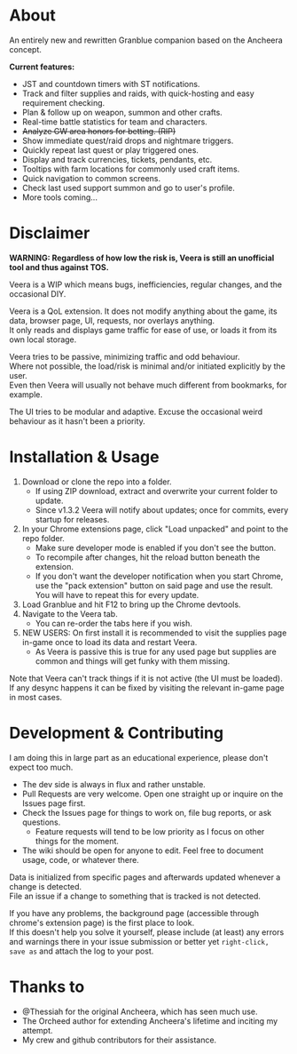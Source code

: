 # About

An entirely new and rewritten Granblue companion based on the Ancheera concept.

**Current features:**

- JST and countdown timers with ST notifications.
- Track and filter supplies and raids, with quick-hosting and easy requirement checking.
- Plan & follow up on weapon, summon and other crafts.
- Real-time battle statistics for team and characters.
- ~~Analyze GW area honors for betting. (RIP)~~
- Show immediate quest/raid drops and nightmare triggers.
- Quickly repeat last quest or play triggered ones.
- Display and track currencies, tickets, pendants, etc.
- Tooltips with farm locations for commonly used craft items.
- Quick navigation to common screens.
- Check last used support summon and go to user's profile.
- More tools coming...

# Disclaimer

__WARNING: Regardless of how low the risk is, Veera is still an unofficial tool and thus against TOS.__

Veera is a WIP which means bugs, inefficiencies, regular changes, and the occasional DIY.

Veera is a QoL extension. It does not modify anything about the game, its data, browser page, UI, requests, nor overlays anything.  
It only reads and displays game traffic for ease of use, or loads it from its own local storage.

Veera tries to be passive, minimizing traffic and odd behaviour.  
Where not possible, the load/risk is minimal and/or initiated explicitly by the user.  
Even then Veera will usually not behave much different from bookmarks, for example.

The UI tries to be modular and adaptive. Excuse the occasional weird behaviour as it hasn't been a priority.

# Installation & Usage

1. Download or clone the repo into a folder.
   * If using ZIP download, extract and overwrite your current folder to update.
   * Since v1.3.2 Veera will notify about updates; once for commits, every startup for releases.
2. In your Chrome extensions page, click "Load unpacked" and point to the repo folder.
   * Make sure developer mode is enabled if you don't see the button.
   * To recompile after changes, hit the reload button beneath the extension.
   * If you don't want the developer notification when you start Chrome, use the "pack extension" button on said page and use the result. You will have to repeat this for every update.
1. Load Granblue and hit F12 to bring up the Chrome devtools.
2. Navigate to the Veera tab.
   * You can re-order the tabs here if you wish.
3. NEW USERS: On first install it is recommended to visit the supplies page in-game once to load its data and restart Veera.
   * As Veera is passive this is true for any used page but supplies are common and things will get funky with them missing.

Note that Veera can't track things if it is not active (the UI must be loaded).
If any desync happens it can be fixed by visiting the relevant in-game page in most cases.

# Development & Contributing

I am doing this in large part as an educational experience, please don't expect too much.

* The dev side is always in flux and rather unstable.
* Pull Requests are very welcome. Open one straight up or inquire on the Issues page first.
* Check the Issues page for things to work on, file bug reports, or ask questions.
  * Feature requests will tend to be low priority as I focus on other things for the moment.
* The wiki should be open for anyone to edit. Feel free to document usage, code, or whatever there.
  
Data is initialized from specific pages and afterwards updated whenever a change is detected.  
File an issue if a change to something that is tracked is not detected.

If you have any problems, the background page (accessible through chrome's extension page) is the first place to look.  
If this doesn't help you solve it yourself, please include (at least) any errors and warnings there in your issue submission or better yet `right-click, save as` and attach the log to your post.

# Thanks to

- @Thessiah for the original Ancheera, which has seen much use.
- The Orcheed author for extending Ancheera's lifetime and inciting my attempt.
- My crew and github contributors for their assistance.
